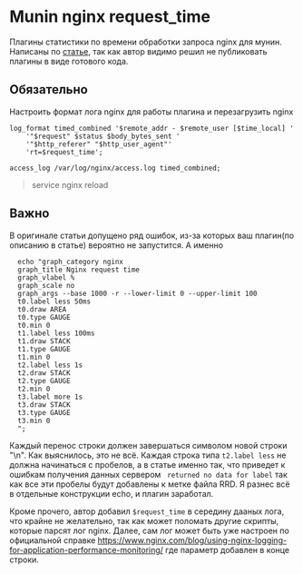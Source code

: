 # Munin nginx request_time

Плагины статистики по времени обработки запроса nginx для мунин. Написаны по  [статье](https://letsclearitup.com.ua/debian/pishem-svoy-plagin-dlya-munin-nginx-request-time.html), так как автор видимо решил не публиковать плагины в виде готового кода.

## Обязательно

Настроить формат лога nginx для работы плагина и перезагрузить nginx
```
log_format timed_combined '$remote_addr - $remote_user [$time_local] '
    '"$request" $status $body_bytes_sent '
    '"$http_referer" "$http_user_agent"'
    'rt=$request_time';

access_log /var/log/nginx/access.log timed_combined;
```
> service nginx reload

## Важно

В оригинале статьи допущено ряд ошибок, из-за которых ваш плагин(по описанию в статье) вероятно не запустится. А именно
```
  echo "graph_category nginx
  graph_title Nginx request time
  graph_vlabel %
  graph_scale no
  graph_args --base 1000 -r --lower-limit 0 --upper-limit 100
  t0.label less 50ms
  t0.draw AREA
  t0.type GAUGE
  t0.min 0
  t1.label less 100ms
  t1.draw STACK
  t1.type GAUGE
  t1.min 0
  t2.label less 1s
  t2.draw STACK
  t2.type GAUGE
  t2.min 0
  t3.label more 1s
  t3.draw STACK
  t3.type GAUGE
  t3.min 0
  ";
```

Каждый перенос строки должен завершаться символом новой строки "\n". Как выяснилось, это не всё. Каждая строка типа `t2.label less` не должна начинаться с пробелов, а в статье именно так, что приведет к ошибкам получения данных сервером ` returned no data for label` так как все эти пробелы будут добавлены к метке файла RRD. Я разнес всё в отдельные конструкции echo, и плагин заработал.

Кроме прочего, автор добавил `$request_time` в середину дааных лога, что крайне не желательно, так как может поломать другие скрипты, которые парсят лог nginx. Далее, сам лог может быть уже настроен по официальной справке https://www.nginx.com/blog/using-nginx-logging-for-application-performance-monitoring/ где параметр добавлен в конце строки.
